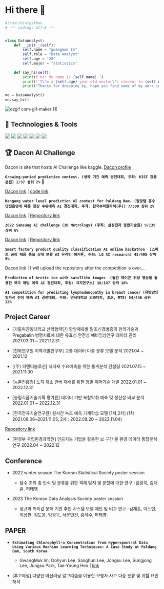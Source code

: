 # Hi there 👋

```python
#!/usr/bin/python
# -*- coding: utf-8 -*-


class DataAnalyst:
    def __init__(self):
        self.name = "gwangmuk Im"
        self.role = "Data Analyst"
        self.age = "28"
        self.major = "statistics"
        
    def say_hi(self):
        print(f'Hi! My name is {self.name}.')
        print(f'I\'m a {self.age}-year-old master\'s student in {self.major} who wants to become a {self.role}.')
        print("Thanks for dropping by, hope you find some of my work interesting.")
        
me = DataAnalyst()
me.say_hi()
```
![ezgif com-gif-maker (1)](https://user-images.githubusercontent.com/79569224/221459811-2548cd7a-e1db-4544-885a-baacb299312e.gif)


## 🔧 Technologies & Tools

![](https://img.shields.io/badge/OS-Linux-informational?style=flat&logo=linux&logoColor=white&color=6aa6f8)
![](https://img.shields.io/badge/Code-Python-informational?style=flat&logo=python&logoColor=white&color=6aa6f8)
![](https://img.shields.io/badge/Code-R-informational?style=flat&logo=R&logoColor=white&color=6aa6f8)
![](https://img.shields.io/badge/Code-Sas-informational?style=flat&logo=&logoColor=white&color=6aa6f8)
![](https://img.shields.io/badge/Shell-Bash-informational?style=flat&logo=gnu-bash&logoColor=white&color=6aa6f8)
![](https://img.shields.io/badge/Tools-MySQL-informational?style=flat&logo=MySQL&logoColor=white&color=6aa6f8)
![](https://img.shields.io/badge/Tools-Docker-informational?style=flat&logo=docker&logoColor=white&color=6aa6f8)

## 🏆 Dacon AI Challenge

Dacon is site that hosts AI Challenge like kaggle.   [Dacon profile](https://dacon.io/myprofile/406673/home)

**`Growing-period prediction contest. (생육 기간 예측 경진대회, 주최: KIST 강릉분원) 2/97 상위 2%`** 🥈

[Dacon link](https://dacon.io/competitions/official/235851/overview/description) | [code link](https://dacon.io/competitions/official/235851/codeshare/3893?page=1&dtype=recent)

**`Hangang water level prediction AI contest for Paldang Dam. (팔당댐 홍수 안전운영에 따른 한강 수위예측 AI 경진대회, 주최: 한국수력원자력(주)) 7/308 상위 2%`** 

[Dacon link](https://dacon.io/competitions/official/235954/leaderboard) | [Repository link](https://github.com/Im-GwangMuk/-Dacon-Hangang-Riv-7th-solution)

**`2022 Samsung AI challenge (3D Metrology) (주최: 삼성전자 종합기술원) 9/139 상위 6%`**

[Dacon link](https://dacon.io/competitions/official/235949/overview/description) | [Repository link](https://github.com/Im-GwangMuk/-Dacon-9th-solution-Samsung-AI-Challenge-3D-Metrology-)

**`Smart factory product quality classification AI online hackathon  (스마트 공장 제품 품질 상태 분류 AI 온라인 해커톤, 주최: LG AI research) 45/495 상위 9%`**

[Dacon link](https://dacon.io/competitions/official/236055/overview/description) | I will upload the repository after the competition is over....

**`Prediction of Arctic ice with satellite images  (월간 데이콘 위성 영상을 활용한 북극 해빙 예측 AI 경진대회, 후원: 극지연구소) 10/107 상위 10% `**

**`AI competition for predicting lymphadenopathy in breast cancer (유방암의 임파선 전이 예측 AI 경진대회, 주최: 연세대학교 의과대학, JLK, MTS) 54/446 상위 12%`**

## Project Career

- [가톨릭관동대학교 산학협력단] 항암제유발 말초신경병증의 한의기술과 Pregabalin 병행치료에 대한 유효성 안전성 예비임상연구 데이터 관리 2021.03.01 ~ 2021.12.31

- [전북연구원 지역개발연구부] 교통 데이터 다중 분류 모델 분석 2021.04 ~ 2021.12

- [(주) 피앤디솔루션] 식자재 수요예측을 위한 통계분석 컨설팅 2021.07.15 ~ 2021.11.30

- [농촌진흥청] 노지 채소 관비 재배를 위한 정밀 제어기술 개발 2022.01.01 ~ 2022.12.31

- [농림식품기술기획 평가원] 데이터 기반 복합악취 예측 및 생산성 비교 분석 2022.01.01 ~ 2022.12.31

- [한국전자기술연구원] 실시간 녹조 예측 기계학습 모델 [1차,2차] (1차 : 2021.08.06~2021.11.05, 2차 : 2022.08.20 ~ 2022.11.04)

[Repository link](https://github.com/dlt3/Hyperspectral-Data-Analysis)

- [환경부 국립환경과학원] 인공지능 기법을 활용한 보 구간 물 환경 데이터 통합분석 연구 2022.04 ~ 2022.12

## Conference

- 2022 winter season The Korean Statistical Society poster session
    
    - 담수 조류 종 인식 및 분류를 위한 객체 탐지 및 분할에 대한 연구 -임광묵, 김재훈, 허태영-
   
- 2023 The Korean Data Analysis Society poster session

    - 정규화 특이값 분해 기반 추천 시스템 모델 제안 및 비교 연구 -김재훈, 이도현, 이상헌, 김도윤, 임광묵, 서문민건, 홍석수, 허태영-

## PAPER

- **`Estimating Chlorophyll-a Concentration from Hyperspectral Data Using Various Machine Learning Techniques: A Case Study at Paldang Dam, South Korea`**

    - GwangMuk Im, Dohyun Lee, Sanghun Lee, Jongsu Lee, Sungjong Lee, Jungsu Park, Tae-Young Heo | [link](https://doi.org/10.3390/w14244080)


- [투고예정] 다양한 머신러닝 알고리즘을 이용한 보행자 사고 다중 분류 및 위험 요인 해석

<!--
**Im-GwangMuk/Im-GwangMuk** is a ✨ _special_ ✨ repository because its `README.md` (this file) appears on your GitHub profile.

Here are some ideas to get you started:

- 🔭 I’m currently working on ...
- 🌱 I’m currently learning ...
- 👯 I’m looking to collaborate on ...
- 🤔 I’m looking for help with ...
- 💬 Ask me about ...
- 📫 How to reach me: ...
- 😄 Pronouns: ...
- ⚡ Fun fact: ...
-->
